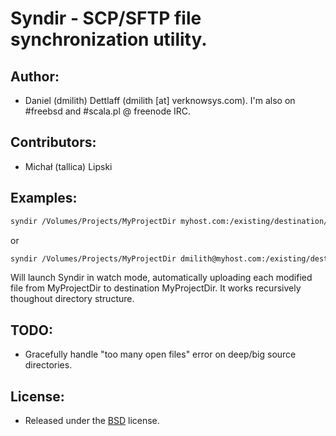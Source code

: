 # Syndir - SCP/SFTP file synchronization utility.


## Author:
* Daniel (dmilith) Dettlaff (dmilith [at] verknowsys.com). I'm also on #freebsd and #scala.pl @ freenode IRC.


## Contributors:
* Michał (tallica) Lipski


## Examples:
```sh
syndir /Volumes/Projects/MyProjectDir myhost.com:/existing/destination/MyProjectDir
```
or
```sh
syndir /Volumes/Projects/MyProjectDir dmilith@myhost.com:/existing/destination/MyProjectDir
```
Will launch Syndir in watch mode, automatically uploading each modified file from MyProjectDir to destination MyProjectDir. It works recursively thoughout directory structure.


## TODO:
* Gracefully handle "too many open files" error on deep/big source directories.


## License:
* Released under the [BSD](http://opensource.org/licenses/BSD-2-Clause) license.
